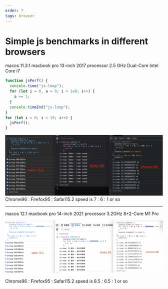 ```yaml
---
order: 7
tags: browser
---
```


# Simple js benchmarks in different browsers

macos 11.3.1
macbook pro 13-inch 2017
processor 2.5 GHz Dual-Core Intel Core i7

```js
function jsPerf() {
  console.time("js-loop");
  for (let i = 0, a = 0; i < 1e8; i++) {
    a += 1;
  }
  console.timeEnd("js-loop");
}
for (let i = 0; i < 10; i++) {
  jsPerf();
}
```

![image](../assets/images/2021-2-1.png)
Chrome96 : Firefox95 : Safari15.2 speed is 7 : 6 : 1 or so

---

macos 12.1
macbook pro 14-inch 2021
processor 3.2GHz 8+2-Core M1 Pro

![image](../assets/images/2021-2-2.jpg)

Chrome96 : Firefox95 : Safari15.2 speed is 8.5 : 6.5 : 1 or so
